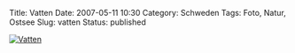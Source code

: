 Title: Vatten
Date: 2007-05-11 10:30
Category: Schweden
Tags: Foto, Natur, Ostsee
Slug: vatten
Status: published

[![Vatten](/pic/kapplasse_platsch_s.jpg "Vatten")](/pic/kapplasse_platsch_l.jpg)

